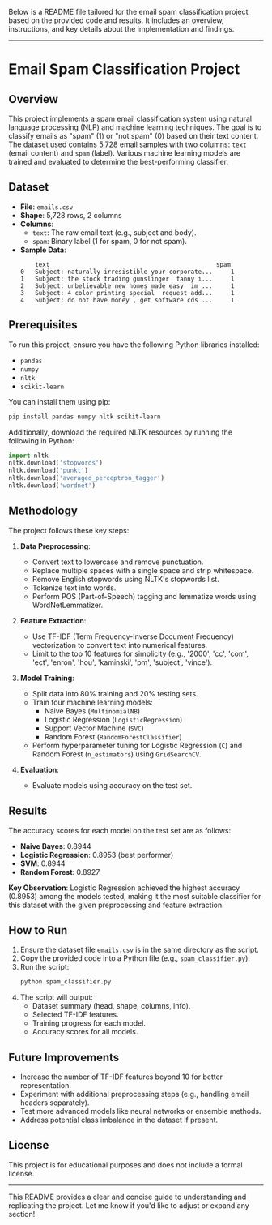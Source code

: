 Below is a README file tailored for the email spam classification project based on the provided code and results. It includes an overview, instructions, and key details about the implementation and findings.

---

# Email Spam Classification Project

## Overview
This project implements a spam email classification system using natural language processing (NLP) and machine learning techniques. The goal is to classify emails as "spam" (1) or "not spam" (0) based on their text content. The dataset used contains 5,728 email samples with two columns: `text` (email content) and `spam` (label). Various machine learning models are trained and evaluated to determine the best-performing classifier.

## Dataset
- **File**: `emails.csv`
- **Shape**: 5,728 rows, 2 columns
- **Columns**:
  - `text`: The raw email text (e.g., subject and body).
  - `spam`: Binary label (1 for spam, 0 for not spam).
- **Sample Data**:
  ```
      text                                              spam
  0   Subject: naturally irresistible your corporate...     1
  1   Subject: the stock trading gunslinger  fanny i...     1
  2   Subject: unbelievable new homes made easy  im ...     1
  3   Subject: 4 color printing special  request add...     1
  4   Subject: do not have money , get software cds ...     1
  ```

## Prerequisites
To run this project, ensure you have the following Python libraries installed:
- `pandas`
- `numpy`
- `nltk`
- `scikit-learn`

You can install them using pip:
```bash
pip install pandas numpy nltk scikit-learn
```

Additionally, download the required NLTK resources by running the following in Python:
```python
import nltk
nltk.download('stopwords')
nltk.download('punkt')
nltk.download('averaged_perceptron_tagger')
nltk.download('wordnet')
```

## Methodology
The project follows these key steps:

1. **Data Preprocessing**:
   - Convert text to lowercase and remove punctuation.
   - Replace multiple spaces with a single space and strip whitespace.
   - Remove English stopwords using NLTK's stopwords list.
   - Tokenize text into words.
   - Perform POS (Part-of-Speech) tagging and lemmatize words using WordNetLemmatizer.

2. **Feature Extraction**:
   - Use TF-IDF (Term Frequency-Inverse Document Frequency) vectorization to convert text into numerical features.
   - Limit to the top 10 features for simplicity (e.g., '2000', 'cc', 'com', 'ect', 'enron', 'hou', 'kaminski', 'pm', 'subject', 'vince').

3. **Model Training**:
   - Split data into 80% training and 20% testing sets.
   - Train four machine learning models:
     - Naive Bayes (`MultinomialNB`)
     - Logistic Regression (`LogisticRegression`)
     - Support Vector Machine (`SVC`)
     - Random Forest (`RandomForestClassifier`)
   - Perform hyperparameter tuning for Logistic Regression (`C`) and Random Forest (`n_estimators`) using `GridSearchCV`.

4. **Evaluation**:
   - Evaluate models using accuracy on the test set.

## Results
The accuracy scores for each model on the test set are as follows:
- **Naive Bayes**: 0.8944
- **Logistic Regression**: 0.8953 (best performer)
- **SVM**: 0.8944
- **Random Forest**: 0.8927

**Key Observation**: Logistic Regression achieved the highest accuracy (0.8953) among the models tested, making it the most suitable classifier for this dataset with the given preprocessing and feature extraction.

## How to Run
1. Ensure the dataset file `emails.csv` is in the same directory as the script.
2. Copy the provided code into a Python file (e.g., `spam_classifier.py`).
3. Run the script:
   ```bash
   python spam_classifier.py
   ```
4. The script will output:
   - Dataset summary (head, shape, columns, info).
   - Selected TF-IDF features.
   - Training progress for each model.
   - Accuracy scores for all models.

## Future Improvements
- Increase the number of TF-IDF features beyond 10 for better representation.
- Experiment with additional preprocessing steps (e.g., handling email headers separately).
- Test more advanced models like neural networks or ensemble methods.
- Address potential class imbalance in the dataset if present.

## License
This project is for educational purposes and does not include a formal license.

---

This README provides a clear and concise guide to understanding and replicating the project. Let me know if you'd like to adjust or expand any section!